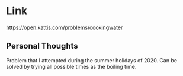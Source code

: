 # Link

https://open.kattis.com/problems/cookingwater

## Personal Thoughts

Problem that I attempted during the summer holidays of 2020. Can be solved by trying all possible times as the boiling time.

